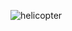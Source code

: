 ![helicopter](https://user-images.githubusercontent.com/75403424/144956547-7b010745-9757-40b2-bd73-9ee380ec979b.png)

